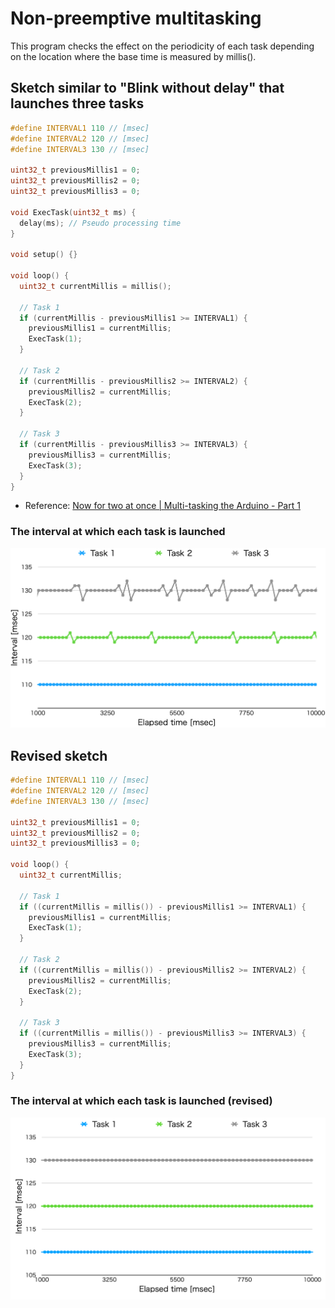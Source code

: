 # Non-preemptive multitasking

This program checks the effect on the periodicity of each task depending on the location where the base time is measured by millis().

## Sketch similar to "Blink without delay" that launches three tasks

```c++
#define INTERVAL1 110 // [msec]
#define INTERVAL2 120 // [msec]
#define INTERVAL3 130 // [msec]

uint32_t previousMillis1 = 0;
uint32_t previousMillis2 = 0;
uint32_t previousMillis3 = 0;

void ExecTask(uint32_t ms) {
  delay(ms); // Pseudo processing time
}

void setup() {}

void loop() {
  uint32_t currentMillis = millis();

  // Task 1
  if (currentMillis - previousMillis1 >= INTERVAL1) {
    previousMillis1 = currentMillis;
    ExecTask(1);
  }

  // Task 2
  if (currentMillis - previousMillis2 >= INTERVAL2) {
    previousMillis2 = currentMillis;
    ExecTask(2);
  }

  // Task 3
  if (currentMillis - previousMillis3 >= INTERVAL3) {
    previousMillis3 = currentMillis;
    ExecTask(3);
  }
}
```

- Reference: [Now for two at once | Multi-tasking the Arduino - Part 1](https://learn.adafruit.com/multi-tasking-the-arduino-part-1/now-for-two-at-once "Now for two at once | Multi-tasking the Arduino - Part 1 | Adafruit Learning System")

### The interval at which each task is launched

![Periodicity when each task takes milliseconds to process](image1.png)

## Revised sketch

```c++
#define INTERVAL1 110 // [msec]
#define INTERVAL2 120 // [msec]
#define INTERVAL3 130 // [msec]

uint32_t previousMillis1 = 0;
uint32_t previousMillis2 = 0;
uint32_t previousMillis3 = 0;

void loop() {
  uint32_t currentMillis;

  // Task 1
  if ((currentMillis = millis()) - previousMillis1 >= INTERVAL1) {
    previousMillis1 = currentMillis;
    ExecTask(1);
  }

  // Task 2
  if ((currentMillis = millis()) - previousMillis2 >= INTERVAL2) {
    previousMillis2 = currentMillis;
    ExecTask(2);
  }

  // Task 3
  if ((currentMillis = millis()) - previousMillis3 >= INTERVAL3) {
    previousMillis3 = currentMillis;
    ExecTask(3);
  }
}
```

### The interval at which each task is launched (revised)

![Periodicity when each task takes milliseconds to process (revised)](image2.png)
